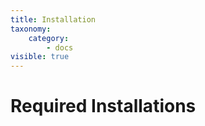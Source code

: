 ```yaml
---
title: Installation
taxonomy:
    category:
        - docs
visible: true
---
```


# Required Installations
